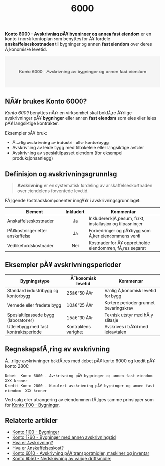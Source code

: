 ﻿---
title: "6000"
meta_title: "6000"
meta_description: '**Konto 6000 - Avskrivning pÃ¥ bygninger og annen fast eiendom** er en konto i norsk kontoplan som benyttes for Ã¥ fordele **anskaffelseskostnaden** til bygning...'
slug: 6000
type: blog
layout: pages/single
---

**Konto 6000 - Avskrivning pÃ¥ bygninger og annen fast eiendom** er en konto i norsk kontoplan som benyttes for Ã¥ fordele **anskaffelseskostnaden** til bygninger og annen **fast eiendom** over deres Ã¸konomiske levetid.

![Illustrasjon av konto 6000 avskrivning pÃ¥ bygninger og annen fast eiendom](6000-avskrivning-pa-bygninger-og-annen-fast-eiendom-image.svg)

## NÃ¥r brukes Konto 6000?

*Konto 6000* benyttes nÃ¥r en virksomhet skal bokfÃ¸re Ã¥rlige avskrivninger pÃ¥ **bygninger** eller annen **fast eiendom** som eies eller leies pÃ¥ langsiktige kontrakter.

Eksempler pÃ¥ bruk:

* Ã…rlig avskrivning av industri- eller kontorbygg
* Avskrivning av leide bygg med tilbakeleie eller langsiktige avtaler
* Avskrivning av spesialtilpasset eiendom (for eksempel produksjonsanlegg)

## Definisjon og avskrivningsgrunnlag

> **Avskrivning** er en systematisk fordeling av anskaffelseskostnaden over eiendelens forventede levetid.

FÃ¸lgende kostnadskomponenter inngÃ¥r i avskrivningsgrunnlaget:

| Element                        | Inkludert | Kommentar                                                      |
|--------------------------------|:---------:|----------------------------------------------------------------|
| Anskaffelseskostnader          | Ja        | Inkluderer kjÃ¸pesum, frakt, installasjon og tilpasninger       |
| PÃ¥kostninger etter anskaffelse | Ja        | Forbedringer og pÃ¥bygg som Ã¸ker eiendommens verdi               |
| Vedlikeholdskostnader          | Nei       | Kostnader for Ã¥ opprettholde eiendommen, fÃ¸res separat         |


## Eksempler pÃ¥ avskrivningsperioder

| Bygningstype                            | Ã˜konomisk levetid | Kommentar                               |
|-----------------------------------------|-------------------|-----------------------------------------|
| Standard industribygg og kontorbygg     | 25â€“50 Ã¥r          | Vanlig Ã¸konomisk levetid for bygg       |
| Vernede eller fredete bygg              | 10â€“25 Ã¥r          | Kortere perioder grunnet bevaringskrav  |
| Spesialtilpassede bygg (laboratorier)   | 15â€“30 Ã¥r          | Teknisk utstyr med hÃ¸y slitasje         |
| Utleiebygg med fast kontraktsperiode    | Kontraktens varighet | Avskrives i trÃ¥d med leieavtalen      |


## RegnskapsfÃ¸ring av avskrivning

Ã…rlige avskrivninger bokfÃ¸res med debet pÃ¥ konto 6000 og kredit pÃ¥ konto 2800:

```text
Debet  Konto 6000 - Avskrivning pÃ¥ bygninger og annen fast eiendom    XXX kroner
Kredit Konto 2800 - Kumulert avskrivning pÃ¥ bygninger og annen fast eiendom  XXX kroner
```

Ved salg eller utrangering av eiendommen fÃ¸lges samme prinsipper som for [Konto 1100 - Bygninger](/blogs/kontoplan/1100-bygninger "Konto 1100 - Bygninger").

## Relaterte artikler

* [Konto 1100 - Bygninger](/blogs/kontoplan/1100-bygninger "Konto 1100 - Bygninger")
* [Konto 1260 - Bygninger med annen avskrivningstid](/blogs/kontoplan/1260-bygninger-med-annen-avskrivningstid "Konto 1260 - Bygninger med annen avskrivningstid")
* [Hva er Avskrivning?](/blogs/regnskap/hva-er-avskrivning "Hva er Avskrivning i Regnskap? Metoder, Beregning og Praktiske Eksempler")
* [Hva er Anskaffelseskost?](/blogs/regnskap/hva-er-anskaffelseskost "Hva er Anskaffelseskost?")
* [Konto 6010 - Avskrivning pÃ¥ transportmidler, maskiner og inventar](/blogs/kontoplan/6010-avskrivning-pa-transportmidler-mask-og-invent "Konto 6010 - Avskrivning pÃ¥ transportmidler, maskiner og inventar")
* [Konto 6050 - Nedskrivning av varige driftsmidler](/blogs/kontoplan/6050-nedskrivning-av-varige-driftsmidler "Konto 6050 - Nedskrivning av varige driftsmidler")
